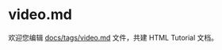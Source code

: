 video.md
===

欢迎您编辑 <a target="__blank" href="https://github.com/jaywcjlove/html-tutorial/blob/main/docs/tags/video.md">docs/tags/video.md</a> 文件，共建 HTML Tutorial 文档。